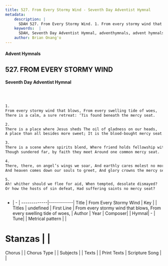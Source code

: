 ```yaml
---
title: 527. From Every Stormy Wind - Seventh Day Adventist Hymnal
metadata:
    description: |
      SDAH 527. From Every Stormy Wind. 1. From every stormy wind that blows, From every swelling tide of woes, There is a calm, a sure retreat: ‘Tis found beneath the mercy seat.
    keywords:  |
      SDAH, Seventh Day Adventist Hymnal, adventhymnals, advent hymnals, From Every Stormy Wind, From every stormy wind that blows, From every swelling tide of woes, 
    author: Brian Onang'o
---
```


#### Advent Hymnals
## 527. FROM EVERY STORMY WIND
#### Seventh Day Adventist Hymnal

```txt



1.
From every stormy wind that blows, From every swelling tide of woes,
There is a calm, a sure retreat: ‘Tis found beneath the mercy seat.

2.
There is a place where Jesus sheds The oil of gladness on our heads,
A place than all besides more sweet; It is the blood-bought mercy seat.

3.
There is a scene where spirits blend, Where friend holds fellowship with friend;
Though sundered far, by faith they meet Around one common mercy seat.

4.
There, there, on angel’s wings we soar, And earthly cares molest no more,
And heaven comes down our souls to greet, And glory crowns the mercy seat.

5.
Ah! whither should we flee for aid, When tempted, desolate dismayed?
Or how the hosts of sin defeat, Had suffering saints no mercy seat?



```

- |   -  |
-------------|------------|
Title | From Every Stormy Wind |
Key |  |
Titles | undefined |
First Line | From every stormy wind that blows, From every swelling tide of woes, |
Author | 
Year | 
Composer|  |
Hymnal|  - |
Tune|  |
Metrical pattern | |
# Stanzas |  |
Chorus |  |
Chorus Type |  |
Subjects |  |
Texts |  |
Print Texts | 
Scripture Song |  |
  
